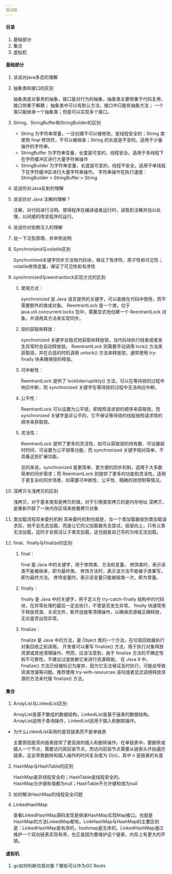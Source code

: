 ```yaml
---
面试题
---
```

#### 目录
1. 基础部分
2. 集合
3. 虚拟机
#### 基础部分
1. 谈谈对java多态的理解

2. 抽象类和接口的区别

   抽象类是对事务的抽象，接口是对行为的抽象，抽象类主要侧重于代码复用，接口侧重于解耦；
   抽象类中可以有默认方法，接口中只能有抽象方法；
   一个类只能继承一个抽象类；但是可以实现多个接口。
3. String、StringBuffer和StringBuilder的区别

   - String 为字符串常量，一旦创建不可以被修改，是线程安全的；String 类使用 final 修饰符，不可以被继承；String 的长度是不变的。适用于少量操作的字符串。
   - StringBuffer 为字符串变量，长度是可变的，线程安全。适用于多线程下在字符缓冲区进行大量字符串操作
   - StringBuilder 为字符串变量，长度是可变的，线程不安全。适用于单线程下在字符缓冲区进行大量字符串操作。
字符串操作在执行速度：StringBuilder > StringBuffer > String
4. 说说你对Java反射的理解

5. 说说你对 Java 注解的理解？

   注解，对代码进行注明。使得程序在编译或者运行时，读取到注解并加以处理，以间接的改变程序的运行。
7. 说说你对依赖注入的理解

8. 说一下泛型原理，并举例说明

9. Synchronized与volatile区别

   Synchronized关键字同步方法和代码块，保证了有序性，原子性和可见性；
   volatile修饰变量，保证了可见性和有序性
10. synchronized与reentrantlock实现方式的区别
    1. 使用方式：

       synchronized 是 Java 语言提供的关键字，可以直接在代码中使用，而不需要额外的类或对象。
ReentrantLock 是一个类，位于 java.util.concurrent.locks 包中，需要显式地创建一个 ReentrantLock 对象，并调用其方法来实现同步。
    2. 锁的获取和释放：

       synchronized 关键字会隐式地获取和释放锁，当代码块执行结束或者发生异常时会自动释放锁。
ReentrantLock 则需要手动调用 lock() 方法来获取锁，并在合适的时机调用 unlock() 方法来释放锁，通常使用 try-finally 块来确保锁的释放。
    3. 可中断性：

        ReentrantLock 提供了 lockInterruptibly() 方法，可以在等待锁的过程中响应中断，而 synchronized 关键字在等待锁的过程中无法响应中断。
    4. 公平性：

       ReentrantLock 可以设置为公平锁，即按照请求锁的顺序来获取锁。而 synchronized 关键字是非公平的，它不保证等待锁的线程按照请求锁的顺序来获取锁。
    5. 灵活性：

       ReentrantLock 提供了更多的灵活性，如可以获取锁的持有数、可设置超时时间、可设置为公平锁等功能，而 synchronized 关键字相对简单，不具备这些扩展功能。

       总的来说，synchronized 是更简单、更方便的同步机制，适用于大多数简单的同步需求；而 ReentrantLock 则提供了更多的功能和灵活性，适用于更复杂的同步场景，如需要可中断性、公平性、精确的锁控制等情况。
   
11. 深拷贝与浅拷贝的区别

    浅拷贝，对于基本类型是拷贝的值，对于引用类型拷贝的是内存地址
    深拷贝，是重新开辟了一块内存区域来放置拷贝对象
12. 类加载流程双亲委托机制
    双亲委托机制也就是，当一个类加载器收到类加载请求后，他不会先去加载，而是让它的父加载器先去尝试，层层向上，只有父类无法加载，这时才会尝试让子类去加载，这也就是自己写的为啥无法加载。
13. final、finally与finalize的区别
    1. final：

       final 是 Java 中的关键字，用于修饰类、方法和变量。
修饰类时，表示该类不能被继承，即为最终类。
修饰方法时，表示该方法不能被子类重写，即为最终方法。
修饰变量时，表示该变量只能被赋值一次，即为常量。
    2. finally：

       finally 是 Java 中的关键字，用于定义在 try-catch-finally 结构中的代码块，在异常处理的最后一定会执行，不管是否发生异常。
finally 块通常用于释放资源、关闭文件、断开连接等清理操作，以确保资源被正确释放，无论是否出现异常。
    3. finalize：

       finalize 是 Java 中的方法，是 Object 类的一个方法，在垃圾回收器执行对象回收之前调用。
开发者可以重写 finalize() 方法，用于执行对象释放资源或其他清理操作。然而，应该注意到，由于 finalize 方法的不确定性和不可靠性，不建议过度依赖它来进行资源释放。
在 Java 9 中，finalize() 方法已经被标记为废弃，因为它无法保证及时执行，可能会导致资源泄漏等问题。推荐使用 try-with-resources 语句或者显式调用释放资源的方法来代替 finalize() 方法。
#### 集合
1. ArrayList与LinkedList区别

   ArrayList是基于数组的数据结构，LinkedList是基于链表的数据结构。<br>
   ArrayList适用于查询操作，LinkedList适用于插入和删除操作。
- 为什么LinkedList采用的是双链表而不是单链表
  
  主要原因是双向链表提供了更高效的插入和删除操作。在单链表中，要删除或插入一个节点，需要访问其前驱节点，而访问前驱节点需要从链表头开始遍历链表，这会导致删除和插入操作的时间复杂度为 O(n)，其中 n 是链表的长度
  
2. HashMap与HashTable的区别

   HashMap是非线程安全的；HashTable是线程安全的。<br>
   HashMap允许键和值都为null；HashTable不允许键和值为null
3. 如何解决HashMap的线程安全问题

   
4. LinkedHashMap
   
   查看LinkedHashMap源码发现是继承HashMap实现Map接口。也就是HashMap的方法LinkedMap都有。LinkHashMap与HashMap的主要区别是：LinkedHashMap是有序的，hashmap是无序的。LinkedHashMap通过维护一个双向链表实现有序，也正是因为要维护这个链表，内存上有更大的开销。
#### 虚拟机
1. gc如何判断垃圾对象？哪些可以作为GC Roots

